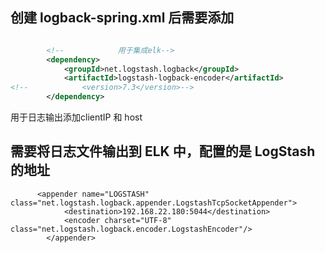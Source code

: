 
## 创建 logback-spring.xml 后需要添加 

```xml

        <!--            用于集成elk-->
        <dependency>
            <groupId>net.logstash.logback</groupId>
            <artifactId>logstash-logback-encoder</artifactId>
<!--            <version>7.3</version>-->
        </dependency>

```


用于日志输出添加clientIP 和 host



## 需要将日志文件输出到 ELK 中，配置的是 LogStash 的地址

```
      <appender name="LOGSTASH" class="net.logstash.logback.appender.LogstashTcpSocketAppender">
            <destination>192.168.22.180:5044</destination>
            <encoder charset="UTF-8" class="net.logstash.logback.encoder.LogstashEncoder"/>
        </appender>
```


